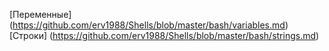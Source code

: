 [Переменные] (https://github.com/erv1988/Shells/blob/master/bash/variables.md)
[Строки] (https://github.com/erv1988/Shells/blob/master/bash/strings.md)
